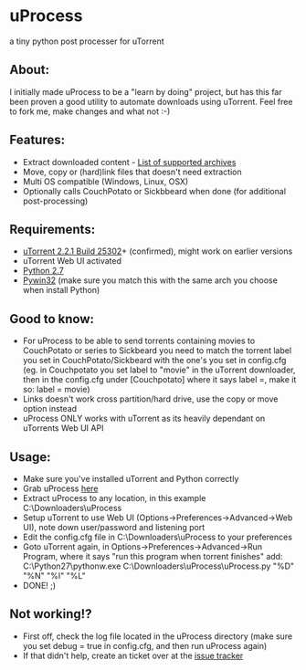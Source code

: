 uProcess
========

a tiny python post processer for uTorrent

About:
---------
I initially made uProcess to be a "learn by doing" project, but has this far been proven a good utility to automate downloads using uTorrent. Feel free to fork me, make changes and what not :-)

Features:
---------
- Extract downloaded content - [List of supported archives](http://www.rarlab.com/otherfmt.htm "List of supported archives")
- Move, copy or (hard)link files that doesn't need extraction
- Multi OS compatible (Windows, Linux, OSX)
- Optionally calls CouchPotato or Sickbbeard when done (for additional post-processing)

Requirements:
---------
- [uTorrent 2.2.1 Build 25302](https://www.google.com/webhp?sourceid=chrome-instant&ion=1&ie=UTF-8#sclient=psy-ab&q=uTorrent+2.2.1+Build+25302&oq=uTorrent+2.2.1+Build+25302&gs_l=serp.12..0l2j0i30l2.6844.6844.0.8160.1.1.0.0.0.0.69.69.1.1.0...0.0...1c.1.14.psy-ab.ZcSwjn9xAbA&pbx=1&fp=1&biw=1920&bih=955&ion=1&bav=on.2,or.r_cp.r_qf.&cad=b
 "uTorrent 2.2.1 Build 25302")+ (confirmed), might work on earlier versions
- uTorrent Web UI activated
- [Python 2.7](http://www.python.org/download/releases/2.7/ "Python 2.7")
- [Pywin32](http://sourceforge.net/projects/pywin32/files/pywin32/Build%20217/ "Pywin32") (make sure you match this with the same arch you choose when install Python)

Good to know:
---------
- For uProcess to be able to send torrents containing movies to CouchPotato or series to Sickbeard you need to match the torrent label you set in CouchPotato/Sickbeard with the one's you set in config.cfg (eg. in Couchpotato you set label to "movie" in the uTorrent downloader, then in the config.cfg under [Couchpotato] where it says label =, make it so: label = movie)
- Links doesn't work cross partition/hard drive, use the copy or move option instead
- uProcess ONLY works with uTorrent as its heavily dependant on uTorrents Web UI API

Usage:
---------
- Make sure you've installed uTorrent and Python correctly
- Grab uProcess [here](https://github.com/jkaberg/uProcess/archive/master.zip "here")
- Extract uProcess to any location, in this example C:\Downloaders\uProcess
- Setup uTorrent to use Web UI (Options->Preferences->Advanced->Web UI), note down user/password and listening port
- Edit the config.cfg file in C:\Downloaders\uProcess to your preferences
- Goto uTorrent again, in Options->Preferences->Advanced->Run Program, where it says "run this program when torrent finishes" add: C:\Python27\pythonw.exe C:\Downloaders\uProcess\uProcess.py "%D" "%N" "%I" "%L"
- DONE! ;)

Not working!?
---------
- First off, check the log file located in the uProcess directory (make sure you set debug = true in config.cfg, and then run uProcess again)
- If that didn't help, create an ticket over at the [issue tracker](https://github.com/jkaberg/uProcess/issues "issue tracker")
